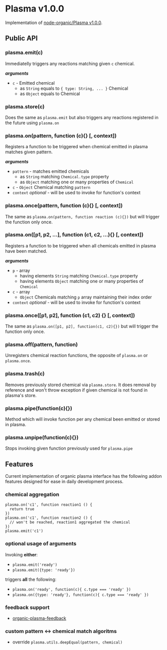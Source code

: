# Plasma v1.0.0

Implementation of [node-organic/Plasma v1.0.0](https://github.com/VarnaLab/node-organic/blob/master/docs/Plasma.md).

## Public API

### plasma.emit(c)

Immediatelly triggers any reactions matching given `c` chemical.

___arguments___
* `c` - Emitted chemical
  * as `String` equals to `{ type: String, ... }` Chemical
  * as `Object` equals to Chemical

### plasma.store(c)

Does the same as `plasma.emit` but also triggers any
reactions registered in the future using `plasma.on`

### plasma.on(pattern, function (c){} [, context])

Registers a function to be triggered when chemical emitted in plasma matches given pattern.

___arguments___
* `pattern` - matches emitted chemicals
  * as `String` matching `Chemical.type` property
  * as `Object` matching one or many properties of `Chemical`
* `c` - `Object` Chemical matching `pattern`
* `context` *optional* - will be used to invoke for function's context

### plasma.once(pattern, function (c){} [, context])

The same as `plasma.on(pattern, function reaction (c){})` but will trigger the function only once.

### plasma.on([p1, p2, ...], function (c1, c2, ...){} [, context])

Registers a function to be triggered when all chemicals emitted in plasma have been matched.

___arguments___
* `p` - array
  * having elements `String` matching `Chemical.type` property
  * having elements `Object` matching one or many properties of `Chemical`
* `c` - array
  * `Object` Chemicals matching `p` array maintaining their index order
* `context` *optional* - will be used to invoke for function's context

### plasma.once([p1, p2], function (c1, c2) {} [, context])

The same as `plasma.on([p1, p2], function(c1, c2){})` but will trigger the function only once.

### plasma.off(pattern, function)

Unregisters chemical reaction functions, the opposite of `plasma.on` or `plasma.once`.

### plasma.trash(c)

Removes previously stored chemical via `plasma.store`. It does removal by reference and won't throw exception if given chemical is not found in plasma's store.

### plasma.pipe(function(c){})

Method which will invoke function per any chemical been emitted or stored in plasma.

### plasma.unpipe(function(c){})

Stops invoking given function previously used for `plasma.pipe`

## Features

Current implementation of organic plasma interface has the following addon features designed for ease in daily development process.

### chemical aggregation

```
plasma.on('c1', function reaction1 () {
  return true
})
plasma.on('c1', function reaction2 () {
  // won't be reached, reaction1 aggregated the chemical
})
plasma.emit('c1')
```

### optional usage of arguments

Invoking **either**:

* `plasma.emit('ready')`
* `plasma.emit({type: 'ready'})`

triggers **all** the following:

* `plasma.on('ready', function(c){ c.type === 'ready' })`
* `plasma.on({type: 'ready'}, function(c){ c.type === 'ready' })`

### feedback support

* [organic-plasma-feedback](https://github.com/outbounder/organic-plasma-feedback)

### custom pattern <-> chemical match algoritms

* override `plasma.utils.deepEqual(pattern, chemical)`
